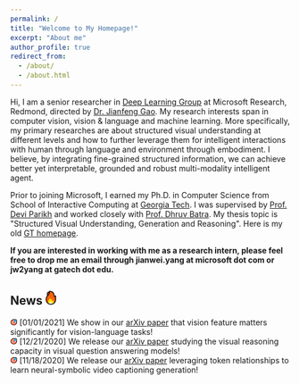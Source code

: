 ```yaml
---
permalink: /
title: "Welcome to My Homepage!"
excerpt: "About me"
author_profile: true
redirect_from: 
  - /about/
  - /about.html
---
```


Hi, I am a senior researcher in [Deep Learning Group](https://www.microsoft.com/en-us/research/group/deep-learning-group/) at Microsoft Research, Redmond, directed by [Dr. Jianfeng Gao](http://research.microsoft.com/en-us/um/people/jfgao/). My research interests span in computer vision, vision & language and machine learning. More specifically, my primary researches are about structured visual understanding at different levels and how to further leverage them for intelligent interactions with human through language and environment through embodiment. I believe, by integrating fine-grained structured information, we can achieve better yet interpretable, grounded and robust multi-modality intelligent agent.

Prior to joining Microsoft, I earned my Ph.D. in Computer Science from School of Interactive Computing at [Georgia Tech](https://www.gatech.edu). I was supervised by [Prof. Devi Parikh](https://cc.gatech.edu/~parikh/) and worked closely with [Prof. Dhruv Batra](https://www.cc.gatech.edu/~dbatra/). My thesis topic is "Structured Visual Understanding, Generation and Reasoning". Here is my old [GT homepage](https://www.cc.gatech.edu/~jyang375/).

**If you are interested in working with me as a research intern, please feel free to drop me an email through jianwei.yang at microsoft dot com or jw2yang at gatech dot edu.**

## News <img src="/images/fire.png" width="4%"/> 
<img src="/images/dart.png" width="2.5%"/> \[01/01/2021\] We show in our [arXiv paper](https://arxiv.org/pdf/2101.00529.pdf) that vision feature matters significantly for vision-language tasks!<br/>
<img src="/images/dart.png" width="2.5%"/> \[12/21/2020\] We release our [arXiv paper](https://arxiv.org/pdf/2012.11587.pdf) studying the visual reasoning capacity in visual question answering models!<br/>
<img src="/images/dart.png" width="2.5%"/> \[11/18/2020\] We release our [arXiv paper](https://arxiv.org/pdf/2011.09530.pdf) leveraging token relationships to learn neural-symbolic video captioning generation!<br/>
